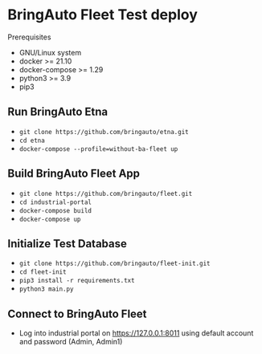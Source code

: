
# BringAuto Fleet Test deploy

Prerequisites

- GNU/Linux system
- docker >= 21.10
- docker-compose >= 1.29
- python3 >= 3.9
- pip3

## Run BringAuto Etna

- `git clone https://github.com/bringauto/etna.git`
- `cd etna`
- `docker-compose --profile=without-ba-fleet up`

## Build BringAuto Fleet App

- `git clone https://github.com/bringauto/fleet.git`
- `cd industrial-portal`
- `docker-compose build`
- `docker-compose up`

## Initialize Test Database

- `git clone https://github.com/bringauto/fleet-init.git`
- `cd fleet-init`
- `pip3 install -r requirements.txt`
- `python3 main.py`

## Connect to BringAuto Fleet
- Log into industrial portal on https://127.0.0.1:8011 using default account and password (Admin, Admin1)
